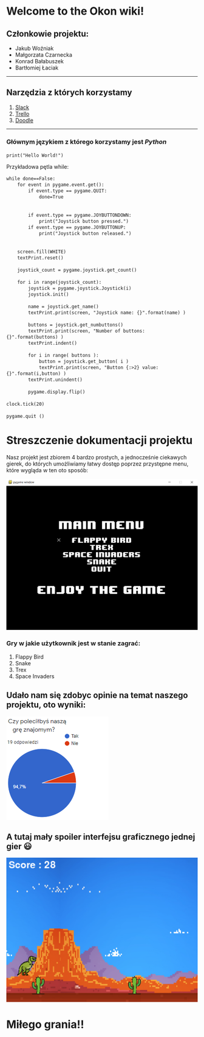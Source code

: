 # **Welcome to the Okon wiki!**
## Członkowie projektu:  
* Jakub Woźniak
* Małgorzata Czarnecka
* Konrad Bałabuszek
* Bartłomiej Łaciak  

---
## Narzędzia z których korzystamy
1. [Slack](https://slack.com/intl/en-pl/)
2. [Trello](https://trello.com/pl)
3. [Doodle](https://doodle.com/en/)  

---
### Głównym językiem z którego korzystamy jest *Python*  
`print("Hello World!")`

Przykładowa pętla while:  
```
while done==False:
    for event in pygame.event.get():
        if event.type == pygame.QUIT:
            done=True 


        if event.type == pygame.JOYBUTTONDOWN:
            print("Joystick button pressed.")
        if event.type == pygame.JOYBUTTONUP:
            print("Joystick button released.")


    screen.fill(WHITE)
    textPrint.reset()

    joystick_count = pygame.joystick.get_count()

    for i in range(joystick_count):
        joystick = pygame.joystick.Joystick(i)
        joystick.init()

        name = joystick.get_name()
        textPrint.print(screen, "Joystick name: {}".format(name) )

        buttons = joystick.get_numbuttons()
        textPrint.print(screen, "Number of buttons: {}".format(buttons) )
        textPrint.indent()

        for i in range( buttons ):
            button = joystick.get_button( i )
            textPrint.print(screen, "Button {:>2} value: {}".format(i,button) )
        textPrint.unindent()

        pygame.display.flip()

clock.tick(20)

pygame.quit ()  
```




# Streszczenie dokumentacji projektu
Nasz projekt jest zbiorem 4 bardzo prostych, a jednocześnie ciekawych gierek, do których umożliwiamy łatwy dostęp poprzez przystępne menu, które wygląda w ten oto sposób:  

![Menu](menu.png)

### Gry w jakie użytkownik jest w stanie zagrać:  
1. Flappy Bird
2. Snake
3. Trex
4. Space Invaders

## Udało nam się zdobyc opinie na temat naszego projektu, oto wyniki: 

![Wykres](wykres.png)

## A tutaj mały spoiler interfejsu graficznego jednej gier :smiley:  

![Trex](trex.png)


# **Miłego grania!!**
